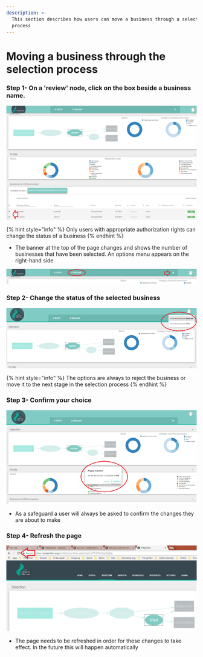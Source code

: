 ```yaml
---
description: >-
  This section describes how users can move a business through a selection
  process
---
```


# Moving a business through the selection process

### Step 1- On a 'review' node, click on the box beside a business name.

![A single or multiple businesses can be selected](../.gitbook/assets/image%20%2840%29.png)

{% hint style="info" %}
Only users with appropriate authorization rights can change the status of a business
{% endhint %}

* The banner at the top of the page changes and shows the number of businesses that have been selected.  An options menu appears on the right-hand side

![In this example, 2 business have been selected](../.gitbook/assets/image%20%2822%29.png)

### Step 2- Change the status of the selected business

![](../.gitbook/assets/image%20%2825%29.png)

{% hint style="info" %}
The options are always to reject the business or move it to the next stage in the selection process
{% endhint %}

### Step 3- Confirm your choice

![](../.gitbook/assets/image%20%286%29.png)

* As a safeguard a user will always be asked to confirm the changes they are about to make

### Step 4- Refresh the page

![](../.gitbook/assets/image%20%2830%29.png)

* The page needs to be refreshed in order for these changes to take effect.  In the future this will happen automatically

